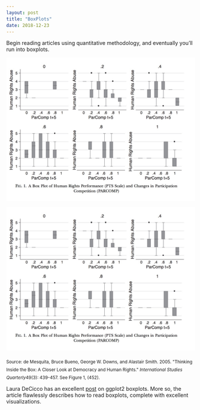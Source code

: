 ```yaml
---
layout: post
title: "BoxPlots"
date: 2018-12-23
---
```

Begin reading articles using quantitative methodology, and eventually you’ll run into boxplots. 

![boxplot](boxplot.jpg)

<img src="boxplot.jpg"/>

<sub>Source: de Mesquita, Bruce Bueno, George W. Downs, and Alastair Smith.  2005.  "Thinking Inside the Box: A Closer Look at
  Democracy and Human Rights."  <I>International Studies Quarterly</I>49(3): 439-457. See Figure 1, (452).</sub>

Laura DeCicco has an excellent [post](https://owi.usgs.gov/blog/boxplots/) on ggplot2 boxplots. More so, the article flawlessly describes how to read boxplots, complete with excellent visualizations.  





